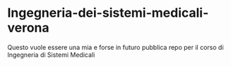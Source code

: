 # Ingegneria-dei-sistemi-medicali-verona
Questo vuole essere una mia e forse in futuro pubblica repo per il corso di Ingegneria di Sistemi Medicali

